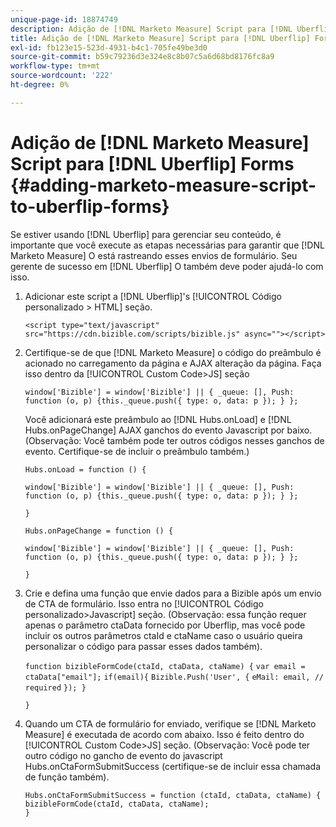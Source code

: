 ```yaml
---
unique-page-id: 18874749
description: Adição de [!DNL Marketo Measure] Script para [!DNL Uberflip] Forms - [!DNL Marketo Measure] - Documentação do produto
title: Adição de [!DNL Marketo Measure] Script para [!DNL Uberflip] Forms
exl-id: fb123e15-523d-4931-b4c1-705fe49be3d0
source-git-commit: b59c79236d3e324e8c8b07c5a6d68bd8176fc8a9
workflow-type: tm+mt
source-wordcount: '222'
ht-degree: 0%

---
```


# Adição de [!DNL Marketo Measure] Script para [!DNL Uberflip] Forms {#adding-marketo-measure-script-to-uberflip-forms}

Se estiver usando [!DNL Uberflip] para gerenciar seu conteúdo, é importante que você execute as etapas necessárias para garantir que [!DNL Marketo Measure] O está rastreando esses envios de formulário. Seu gerente de sucesso em [!DNL Uberflip] O também deve poder ajudá-lo com isso.

1. Adicionar este script a [!DNL Uberflip]&#39;s [!UICONTROL Código personalizado > HTML] seção.

   `<script type="text/javascript" src="https://cdn.bizible.com/scripts/bizible.js" async=""></script>`

1. Certifique-se de que [!DNL Marketo Measure] o código do preâmbulo é acionado no carregamento da página e AJAX alteração da página. Faça isso dentro da [!UICONTROL Custom Code>JS] seção

   `window['Bizible'] = window['Bizible'] || { _queue: [], Push: function (o, p) {this._queue.push({ type: o, data: p }); } };`

   Você adicionará este preâmbulo ao [!DNL Hubs.onLoad] e [!DNL Hubs.onPageChange] AJAX ganchos do evento Javascript por baixo. (Observação: Você também pode ter outros códigos nesses ganchos de evento. Certifique-se de incluir o preâmbulo também.)

   `Hubs.onLoad = function () {`

   `window['Bizible'] = window['Bizible'] || { _queue: [], Push: function (o, p) {this._queue.push({ type: o, data: p }); } };`

   `}`

   `Hubs.onPageChange = function () {`

   `window['Bizible'] = window['Bizible'] || { _queue: [], Push: function (o, p) {this._queue.push({ type: o, data: p }); } };`

   `}`

1. Crie e defina uma função que envie dados para a Bizible após um envio de CTA de formulário. Isso entra no [!UICONTROL Código personalizado>Javascript] seção. (Observação: essa função requer apenas o parâmetro ctaData fornecido por Uberflip, mas você pode incluir os outros parâmetros ctaId e ctaName caso o usuário queira personalizar o código para passar esses dados também).

   `function bizibleFormCode(ctaId, ctaData, ctaName) {`
   `var email = ctaData["email"];`
   `if(email){`
   `Bizible.Push('User', {`
   `eMail: email, // required`
   `}); }`

   `}`

1. Quando um CTA de formulário for enviado, verifique se [!DNL Marketo Measure] é executada de acordo com abaixo. Isso é feito dentro do [!UICONTROL Custom Code>JS] seção. (Observação: Você pode ter outro código no gancho de evento do javascript Hubs.onCtaFormSubmitSuccess (certifique-se de incluir essa chamada de função também).

   `Hubs.onCtaFormSubmitSuccess = function (ctaId, ctaData, ctaName) {`
   `bizibleFormCode(ctaId, ctaData, ctaName);`\
   `}`
